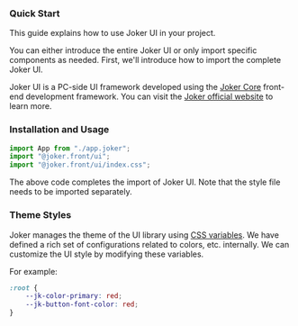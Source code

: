 ### Quick Start

This guide explains how to use Joker UI in your project.

You can either introduce the entire Joker UI or only import specific components as needed. First, we'll introduce how to import the complete Joker UI.

Joker UI is a PC-side UI framework developed using the [Joker Core](https://front.jokers.pub) front-end development framework. You can visit the [Joker official website](https://jokers.pub) to learn more.

### Installation and Usage

```ts
import App from "./app.joker";
import "@joker.front/ui";
import "@joker.front/ui/index.css";
```

The above code completes the import of Joker UI. Note that the style file needs to be imported separately.

### Theme Styles

Joker manages the theme of the UI library using [CSS variables](https://www.w3school.com.cn/css/css3_variables.asp). We have defined a rich set of configurations related to colors, etc. internally. We can customize the UI style by modifying these variables.

For example:

```css
:root {
    --jk-color-primary: red;
    --jk-button-font-color: red;
}
```
